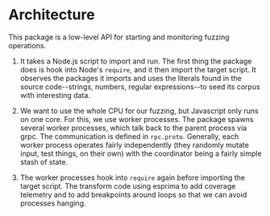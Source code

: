 # Architecture

This package is a low-level API for starting and monitoring fuzzing operations.

1. It takes a Node.js script to import and run. The first thing the package does is hook into Node's `require`, and it then import the target script. It observes the packages it imports and uses the literals found in the source code--strings, numbers, regular expressions--to seed its corpus with interesting data.

2. We want to use the whole CPU for our fuzzing, but Javascript only runs on one core. For this, we use worker processes. The package spawns several worker processes, which talk back to the parent process via grpc. The communication is defined in `rpc.proto`. Generally, each worker process operates fairly independently (they randomly mutate input, test things, on their own) with the coordinator being a fairly simple stash of state.

3. The worker processes hook into `require` again before importing the target script. The transform code using esprima to add coverage telemetry and to add breakpoints around loops so that we can avoid processes hanging.
